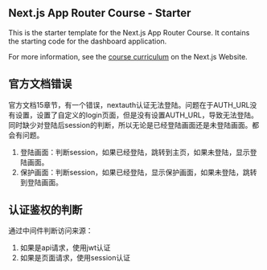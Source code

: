 ## Next.js App Router Course - Starter

This is the starter template for the Next.js App Router Course. It contains the starting code for the dashboard application.

For more information, see the [course curriculum](https://nextjs.org/learn) on the Next.js Website.

## 官方文档错误
官方文档15章节，有一个错误，nextauth认证无法登陆。问题在于AUTH_URL没有设置，设置了自定义的login页面，但是没有设置AUTH_URL，导致无法登陆。 
同时缺少对登陆后session的判断，所以无论是已经登陆画面还是未登陆画面。都会有问题。

1. 登陆画面：判断session，如果已经登陆，跳转到主页，如果未登陆，显示登陆画面。
2. 保护画面：判断session，如果已经登陆，显示保护画面，如果未登陆，跳转到登陆画面。

## 认证鉴权的判断
通过中间件判断访问来源：
1. 如果是api请求，使用jwt认证
2. 如果是页面请求，使用session认证

